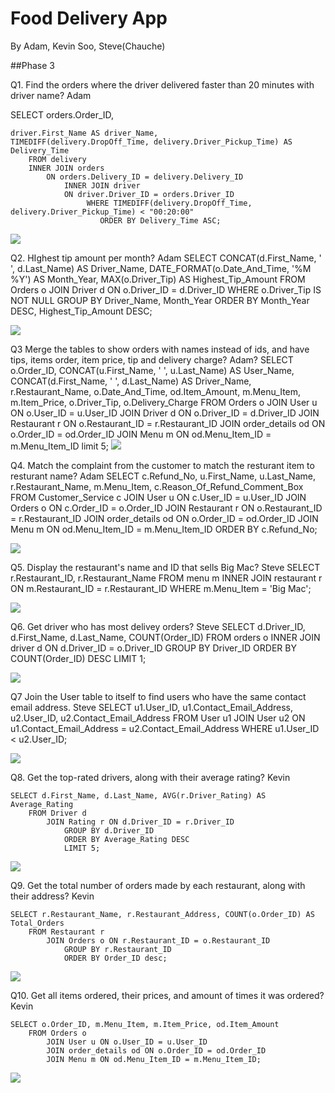 # Food Delivery App

By Adam, Kevin Soo, Steve(Chauche)

##Phase 3



Q1. Find the orders where the driver delivered faster than 20 minutes with driver name? Adam

SELECT orders.Order_ID, 

    driver.First_Name AS driver_Name,
    TIMEDIFF(delivery.DropOff_Time, delivery.Driver_Pickup_Time) AS Delivery_Time
        FROM delivery
        INNER JOIN orders 
            ON orders.Delivery_ID = delivery.Delivery_ID
                INNER JOIN driver
                ON driver.Driver_ID = orders.Driver_ID
                     WHERE TIMEDIFF(delivery.DropOff_Time, delivery.Driver_Pickup_Time) < "00:20:00"
                        ORDER BY Delivery_Time ASC;
                        
![](img/Door%20Dash%20DFD.jpg)

Q2.  HIghest tip amount per month? Adam
SELECT 
    CONCAT(d.First_Name, ' ', d.Last_Name) AS Driver_Name, 
    DATE_FORMAT(o.Date_And_Time, '%M %Y') AS Month_Year, 
    MAX(o.Driver_Tip) AS Highest_Tip_Amount 
        FROM 
        Orders o 
             JOIN Driver d ON o.Driver_ID = d.Driver_ID 
                WHERE 
                o.Driver_Tip IS NOT NULL 
                    GROUP BY 
                    Driver_Name, Month_Year 
                        ORDER BY 
                        Month_Year DESC, 
                        Highest_Tip_Amount DESC;
                        
 ![](img/Door%20Dash%20DFD.jpg)

Q3 Merge the tables to show orders with names instead of ids, and have tips, items order, item price, tip and delivery charge? Adam?
SELECT 
  o.Order_ID, 
  CONCAT(u.First_Name, ' ', u.Last_Name) AS User_Name, 
  CONCAT(d.First_Name, ' ', d.Last_Name) AS Driver_Name, 
  r.Restaurant_Name, 
  o.Date_And_Time, 
  od.Item_Amount, 
  m.Menu_Item, 
  m.Item_Price, 
  o.Driver_Tip, 
  o.Delivery_Charge
    FROM 
    Orders o 
        JOIN User u ON o.User_ID = u.User_ID 
            JOIN Driver d ON o.Driver_ID = d.Driver_ID 
                JOIN Restaurant r ON o.Restaurant_ID = r.Restaurant_ID 
                    JOIN order_details od ON o.Order_ID = od.Order_ID 
                        JOIN Menu m ON od.Menu_Item_ID = m.Menu_Item_ID
                        limit 5;
 ![](img/Door%20Dash%20DFD.jpg)



Q4. Match the complaint from the customer to match the resturant item to resturant name? Adam
SELECT c.Refund_No, u.First_Name, u.Last_Name, r.Restaurant_Name, m.Menu_Item, c.Reason_Of_Refund_Comment_Box
    FROM Customer_Service c
        JOIN User u ON c.User_ID = u.User_ID
        JOIN Orders o ON c.Order_ID = o.Order_ID
        JOIN Restaurant r ON o.Restaurant_ID = r.Restaurant_ID
        JOIN order_details od ON o.Order_ID = od.Order_ID
        JOIN Menu m ON od.Menu_Item_ID = m.Menu_Item_ID
            ORDER BY c.Refund_No;

![](img/Door%20Dash%20DFD.jpg)

Q5. Display the restaurant's name and ID that sells Big Mac? Steve
SELECT r.Restaurant_ID, r.Restaurant_Name
    FROM menu m
        INNER JOIN restaurant r ON m.Restaurant_ID = r.Restaurant_ID
            WHERE m.Menu_Item = 'Big Mac';

![](img/Door%20Dash%20DFD.jpg)

Q6. Get driver who has most delivey orders? Steve
SELECT d.Driver_ID, d.First_Name, d.Last_Name, COUNT(Order_ID)
    FROM orders o
        INNER JOIN driver d 
            ON d.Driver_ID = o.Driver_ID
                GROUP BY Driver_ID
                ORDER BY COUNT(Order_ID) DESC
                LIMIT 1;
  
 ![](img/Door%20Dash%20DFD.jpg)

Q7 Join the User table to itself to find users who have the same contact email address. Steve
SELECT u1.User_ID, u1.Contact_Email_Address, u2.User_ID, u2.Contact_Email_Address
    FROM User u1
        JOIN User u2 ON u1.Contact_Email_Address = u2.Contact_Email_Address
        WHERE u1.User_ID < u2.User_ID;

![](img/Door%20Dash%20DFD.jpg)

Q8. Get the top-rated drivers, along with their average rating? Kevin

    SELECT d.First_Name, d.Last_Name, AVG(r.Driver_Rating) AS Average_Rating
        FROM Driver d
            JOIN Rating r ON d.Driver_ID = r.Driver_ID
                GROUP BY d.Driver_ID
                ORDER BY Average_Rating DESC
                LIMIT 5;

![](img/Door%20Dash%20DFD.jpg)

Q9. Get the total number of orders made by each restaurant, along with their address? Kevin

    SELECT r.Restaurant_Name, r.Restaurant_Address, COUNT(o.Order_ID) AS Total_Orders
        FROM Restaurant r
            JOIN Orders o ON r.Restaurant_ID = o.Restaurant_ID
                GROUP BY r.Restaurant_ID 
                ORDER BY Order_ID desc;

![](img/Door%20Dash%20DFD.jpg)

Q10. Get all items ordered, their prices, and amount of times it was ordered? Kevin

    SELECT o.Order_ID, m.Menu_Item, m.Item_Price, od.Item_Amount
        FROM Orders o
            JOIN User u ON o.User_ID = u.User_ID
            JOIN order_details od ON o.Order_ID = od.Order_ID
            JOIN Menu m ON od.Menu_Item_ID = m.Menu_Item_ID;

![](img/Door%20Dash%20DFD.jpg)
